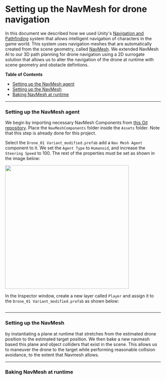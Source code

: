 # Setting up the NavMesh for drone navigation

In this document we described how we used Unity's [Navigation and Pathfinding](https://docs.unity3d.com/Manual/Navigation.html) system that allows intelligent navigation of characters in the game world. This system uses navigation meshes that are automatically created from the scene geometry, called [NavMesh](https://docs.unity3d.com/ScriptReference/AI.NavMesh.html). 
We extended NavMesh AI to our 3D path planning for drone navigation using a 2D surrogate solution that allows us to alter the navigation of the drone at runtime with scene geometry and obstacle defintions.

**Table of Contents**
  - [Setting up the NavMesh agent](#step-1)
  - [Setting up the NavMesh](#step-2)
  - [Baking NavMesh at runtime](#step-3)

---

### <a name="step-1">Setting up the NavMesh agent</a>

We begin by importing necessary NavMesh Components from [this Git repository](https://github.com/Unity-Technologies/NavMeshComponents/tree/master/Assets/NavMeshComponents). Place the `NavMeshComponents` folder inside the `Assets` folder. Note that this step is already done for this project. 

Select the `Drone_01 Variant_modified.prefab` add a `Nav Mesh Agent` component to it. We set the `Agent Type` to `Humanoid`, and increase the `Steering Speed` to 100. The rest of the properties must be set as shown in the image below:

<img src="https://github.com/Unity-Technologies/ai-hw21-drone-pose-estimation-navigation/blob/readme/Documentation/images/NavMeshAgent.png" width="400">

In the Inspector window, create a new layer called `Player` and assign it to the `Drone_01 Variant_modified.prefab` as shown below:

<img scr="https://github.com/Unity-Technologies/ai-hw21-drone-pose-estimation-navigation/blob/readme/Documentation/images/InspectorLayer.png" width="400">




---

### <a name="step-2">Setting up the NavMesh</a>

by instantiating a plane at runtime that stretches from the estimated drone position to the estimated target position. We then bake a new navmesh based this plane and object colliders that exist in the scene. This allows us to maneuver the drone to the target while performing reasonable collision avoidance, to the extent that Navmesh allows.


---

### <a name="step-3">Baking NavMesh at runtime</a>
